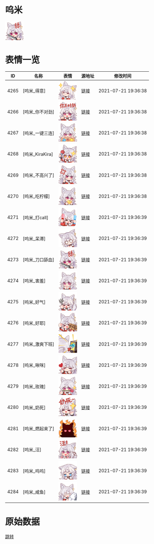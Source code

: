 # 呜米

<img src="./cover.png" height="60" alt="cover" />

# 表情一览

|ID|名称|表情|源地址|修改时间|
|----|----|----|----|----|
|4265|[呜米_得意]|<img src="./pic/004265_%5B呜米_得意%5D.png" height="60" alt="得意"/>|[链接](http://i0.hdslb.com/bfs/emote/3afc57ca3b02355ec768f1c163461203eae5757f.png)|2021-07-21 19:36:38|
|4266|[呜米_你不对劲]|<img src="./pic/004266_%5B呜米_你不对劲%5D.png" height="60" alt="你不对劲"/>|[链接](http://i0.hdslb.com/bfs/emote/2a2484c7f896c56efdd2f1d74334af9349f54a2c.png)|2021-07-21 19:36:38|
|4267|[呜米_一键三连]|<img src="./pic/004267_%5B呜米_一键三连%5D.png" height="60" alt="一键三连"/>|[链接](http://i0.hdslb.com/bfs/emote/17056049246cd7240a7510d919cb52bcde050b9d.png)|2021-07-21 19:36:38|
|4268|[呜米_KiraKira]|<img src="./pic/004268_%5B呜米_KiraKira%5D.png" height="60" alt="KiraKira"/>|[链接](http://i0.hdslb.com/bfs/emote/58f3038401783a8ef33a3643e799cdea6508fd68.png)|2021-07-21 19:36:38|
|4269|[呜米_不高兴了]|<img src="./pic/004269_%5B呜米_不高兴了%5D.png" height="60" alt="不高兴了"/>|[链接](http://i0.hdslb.com/bfs/emote/652257fc77f0563ea0ee18d7a397dc65bedb8d44.png)|2021-07-21 19:36:38|
|4270|[呜米_吃柠檬]|<img src="./pic/004270_%5B呜米_吃柠檬%5D.png" height="60" alt="吃柠檬"/>|[链接](http://i0.hdslb.com/bfs/emote/e88bfe5b28e81a66b928bd12892f370dc2c5de96.png)|2021-07-21 19:36:38|
|4271|[呜米_打call]|<img src="./pic/004271_%5B呜米_打call%5D.png" height="60" alt="打call"/>|[链接](http://i0.hdslb.com/bfs/emote/8378b033b5dbc1ba872636ef02301ce2d7df353b.png)|2021-07-21 19:36:39|
|4272|[呜米_呆滞]|<img src="./pic/004272_%5B呜米_呆滞%5D.png" height="60" alt="呆滞"/>|[链接](http://i0.hdslb.com/bfs/emote/89364df088c3123e90f65e8464d0db760098c4a1.png)|2021-07-21 19:36:39|
|4273|[呜米_刀口舔血]|<img src="./pic/004273_%5B呜米_刀口舔血%5D.png" height="60" alt="刀口舔血"/>|[链接](http://i0.hdslb.com/bfs/emote/15d75510d01bdbe9fcf81f2aca9e8ac0413d387b.png)|2021-07-21 19:36:39|
|4274|[呜米_害羞]|<img src="./pic/004274_%5B呜米_害羞%5D.png" height="60" alt="害羞"/>|[链接](http://i0.hdslb.com/bfs/emote/fdbc19b5fc39c3f90f01583d29950277926bc8bd.png)|2021-07-21 19:36:39|
|4275|[呜米_好气]|<img src="./pic/004275_%5B呜米_好气%5D.png" height="60" alt="好气"/>|[链接](http://i0.hdslb.com/bfs/emote/2c0669dc011a182a2dc5f136674ae641aaa5ef5c.png)|2021-07-21 19:36:39|
|4276|[呜米_好耶]|<img src="./pic/004276_%5B呜米_好耶%5D.png" height="60" alt="好耶"/>|[链接](http://i0.hdslb.com/bfs/emote/dbb96e6b6300f7420537240547538b16bf7bb1f4.png)|2021-07-21 19:36:39|
|4277|[呜米_激爽下班]|<img src="./pic/004277_%5B呜米_激爽下班%5D.png" height="60" alt="激爽下班"/>|[链接](http://i0.hdslb.com/bfs/emote/47daeec7faecb56353a54b4e01900f3eaf02a40a.png)|2021-07-21 19:36:39|
|4278|[呜米_啾咪]|<img src="./pic/004278_%5B呜米_啾咪%5D.png" height="60" alt="啾咪"/>|[链接](http://i0.hdslb.com/bfs/emote/c143f3afa37665e5596e27304591ed10ac5ac86e.png)|2021-07-21 19:36:39|
|4279|[呜米_玫瑰]|<img src="./pic/004279_%5B呜米_玫瑰%5D.png" height="60" alt="玫瑰"/>|[链接](http://i0.hdslb.com/bfs/emote/ba6ffbb6bbf07dcbc3f22b07233a9c70eb3bc051.png)|2021-07-21 19:36:39|
|4280|[呜米_奶死]|<img src="./pic/004280_%5B呜米_奶死%5D.png" height="60" alt="奶死"/>|[链接](http://i0.hdslb.com/bfs/emote/f2415a5c8f9aad851df0403bd584ffc224750770.png)|2021-07-21 19:36:39|
|4281|[呜米_燃起来了]|<img src="./pic/004281_%5B呜米_燃起来了%5D.png" height="60" alt="燃起来了"/>|[链接](http://i0.hdslb.com/bfs/emote/82ddfd3ba398fda6a3e47d75fce378a7c364d118.png)|2021-07-21 19:36:39|
|4282|[呜米_汪]|<img src="./pic/004282_%5B呜米_汪%5D.png" height="60" alt="汪"/>|[链接](http://i0.hdslb.com/bfs/emote/f4bb07f490d1befdc90bb040061f2016494f8479.png)|2021-07-21 19:36:39|
|4283|[呜米_呜呜]|<img src="./pic/004283_%5B呜米_呜呜%5D.png" height="60" alt="呜呜"/>|[链接](http://i0.hdslb.com/bfs/emote/f311b8c1c82759136a1209e2c0f25083680f8662.png)|2021-07-21 19:36:39|
|4284|[呜米_咸鱼]|<img src="./pic/004284_%5B呜米_咸鱼%5D.png" height="60" alt="咸鱼"/>|[链接](http://i0.hdslb.com/bfs/emote/fc91f3d5f249b024315d4fcfe4aa89c6806071fa.png)|2021-07-21 19:36:39|

# 原始数据

[跳转](./raw.json)

